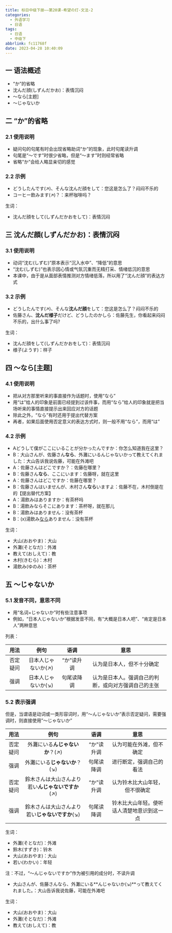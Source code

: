 ```yaml
---
title: 标日中级下册——第20课-希望の灯-文法-2
categories:
  - 外语学习
  - 日语
tags:
  - 日语
  - 中级下
abbrlink: fc11768f
date: 2023-04-28 10:40:09
---
```

## 一 语法概述

* “か”的省略
* 沈んだ顔(しずんだかお)：表情沉闷
* ～なら[主题]
* ～じゃないか

<!--more-->

## 二 “か”的省略

### 2.1 使用说明

* 疑问句的句尾有时会出现省略助词“か”的现象，此时句尾读升调
* 句尾是“～です”时很少省略，但是“～ます”时则经常省略
* 省略“か”会给人略显亲切的感觉

### 2.2 示例

* どうしたんです(↗)、そんな沈んだ顔をして：您这是怎么了？闷闷不乐的
* コーヒー飲みます(↗)？：来杯咖啡吗？

生词：

* 沈んだ顔をして(しずんだかおをして)：表情沉闷

## 三 沈んだ顔(しずんだかお)：表情沉闷

### 3.1 使用说明

* 动词“沈む(しずむ)”原本表示“沉入水中”、“降低”的意思
* “沈む(しずむ)”也表示因心情或气氛沉重而无精打采、情绪低沉的意思
* 本课中，由于是从面部表情推测对方情绪低落，所以用了“沈んだ顔”的表达方式

### 3.2 示例

* どうしたんです(↗)、そんな**沈んだ顔**をして：您这是怎么了？闷闷不乐的
* 佐藤さん、**沈んだ様子**だけど、どうしたのかしら：佐藤先生，你看起来闷闷不乐的，出什么事了吗?

生词：

* 沈んだ顔をして(しずんだかおをして)：表情沉闷
* 様子(ようす)：样子

## 四 ～なら[主题]

### 4.1 使用说明

* 把从对方那里听来的事直接作为话题时，使用“なら”
* 用“は”给人的印象是前面已经提到过该件事，而用“なら”给人的印象就是把当场听来的事情直接提示出来回应对方的话题
* 除此之外，“なら”有时还用于提出代替方案
* 再者，如果后面使用否定意义的表达方式时，则一般不用“なら”，而用“は”

### 4.2 示例

* Aどうして僕がここにいることが分かったんですか：你怎么知道我在这里？
* B：大山さんが、佐藤さん**なら**、外灘にいるんじゃないかって教えてくれました：大山告诉我说佐藤，可能在外滩吧
* A：佐藤さんはどこですか？：佐藤在哪里？
* B：佐藤さん**なら**、ここにいます：佐藤呀，就在这里
* A：佐藤さんはどこですか：佐藤在哪里？
* B：佐藤さんはいませんが、木村さん**なら**いますよ：佐藤不在，木村倒是在的【提出替代方案】
* A：湯飲みはありますか：有茶杯吗
* B：湯飲みならそこにあります：茶杯呀，就在那儿
* B：湯飲みはありません：没有茶杯
* B：(x)湯飲み<u>なら</u>ありません：没有茶杯

生词：

* 大山(おおやま)：大山
* 外灘(そとなだ)：外滩
* 教えて(おしえて)：教
* 木村(きむら)：木村
* 湯飲み(ゆのみ)：茶杯

## 五 ～じゃないか

### 5.1 发音不同，意思不同

* 用“名词+じゃないか”时有些注意事项
* 例如，“日本人じゃないか”根据发音不同，有“大概是日本人吧”、“肯定是日本人”两种意思

列表：

|   用法   |        例句         |    语调    |                         意思                         |
| :------: | :-----------------: | :--------: | :--------------------------------------------------: |
| 否定疑问 | 日本人じゃないか(↗) | “か”读升调 |              认为是日本人，但不十分确定              |
|   强调   | 日本人じゃないか(↘) | 句尾读降调 | 认为是日本人。强调自己的判断，或向对方强调自己的主张 |

### 5.2 表示强调

但是，当谓语是动词或一类形容词时，用“～んじゃないか”表示否定疑问，需要强调时，则直接使用”～じゃないか”

|   用法   |                       例句                        |    语调    |                    意思                    |
| :------: | :-----------------------------------------------: | :--------: | :----------------------------------------: |
| 否定疑问 |          外灘にいる**んじゃないか**？(↗)          | “か”读升调 |          认为可能在外滩，但不确定          |
|   强调   |           外灘にいる**じゃないか**？(↘)           | 句尾读降调 |          进行断定，强调自己的看法          |
| 否定疑问 | 鈴木さんは大山さんより若い**んじゃないですか**(↗) | “か”读升调 |       认为铃木比大山年轻，但不很确定       |
|   强调   |  鈴木さんは大山さんより若い**じゃないですか**(↘)  | 句尾读降调 | 铃木比大山年轻。使听话人清楚地意识到这一点 |

生词：

* 外灘(そとなだ)：外滩
* 鈴木(すずき)：铃木
* 大山(おおやま)：大山
* 若い(わかい)：年轻

注：不过，“～んじゃないですか”作为被引用的成分时，不读升调

* 大山さんが、佐藤さんなら、外灘にいる**んじゃないか(↘)**って教えてくれました。：大山告诉我说佐藤，可能在外滩吧

生词：

* 大山(おおやま)：大山
* 外灘(そとなだ)：外滩
* 教えて(おしえて)：教

